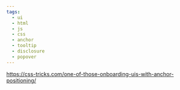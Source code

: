 ```yaml
---
tags:
  - ui
  - html
  - js
  - css
  - anchor
  - tooltip
  - disclosure
  - popover
---
```

https://css-tricks.com/one-of-those-onboarding-uis-with-anchor-positioning/

